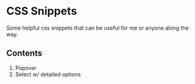 # CSS Snippets

Some helpful css snippets that can be useful for me or anyone along the way.

## Contents

1. Popover
2. Select w/ detailed options
